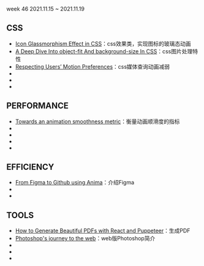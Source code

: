 week 46 2021.11.15 ~ 2021.11.19

## CSS

* [Icon Glassmorphism Effect in CSS](https://css-tricks.com/icon-glassmorphism-effect-in-css/?utm_source=CSS-Weekly&utm_campaign=Issue-481&utm_medium=email)：css效果类，实现图标的玻璃态动画
* [A Deep Dive Into object-fit And background-size In CSS](https://www.smashingmagazine.com/2021/10/object-fit-background-size-css/)：css图片处理特性
* [Respecting Users’ Motion Preferences](https://www.smashingmagazine.com/2021/10/respecting-users-motion-preferences/?utm_source=CSS-Weekly&utm_campaign=Issue-480&utm_medium=email)：css媒体查询动画减弱
* []()
* []()
* []()

## PERFORMANCE

* [Towards an animation smoothness metric](https://web.dev/smoothness/?utm_source=CSS-Weekly&utm_campaign=Issue-481&utm_medium=email)：衡量动画顺滑度的指标
* []()
* []()
* []()
* []()

## EFFICIENCY
* [From Figma to Github using Anima](https://www.youtube.com/watch?v=_WlSlxNrNLI)：介绍Figma
* []()
* []()

## TOOLS
* [How to Generate Beautiful PDFs with React and Puppeteer](https://blog.theodo.com/2021/10/pdf-generation-react-puppeteer/)：生成PDF
* [Photoshop's journey to the web](https://web.dev/ps-on-the-web/)：web版Photoshop简介
* []()
* []()
* []()